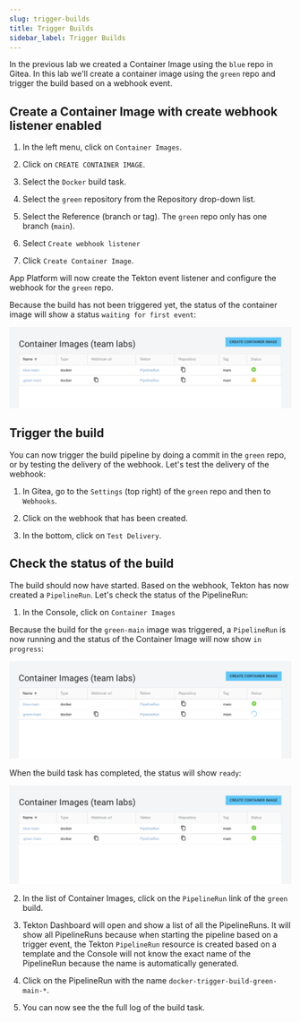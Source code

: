 ```yaml
---
slug: trigger-builds
title: Trigger Builds
sidebar_label: Trigger Builds
---
```


In the previous lab we created a Container Image using the `blue` repo in Gitea. In this lab we'll create a container image using the `green` repo and trigger the build based on a webhook event.

## Create a Container Image with create webhook listener enabled

1. In the left menu, click on `Container Images`.

2. Click on `CREATE CONTAINER IMAGE`.

3. Select the `Docker` build task.

4. Select the `green` repository from the Repository drop-down list.

5. Select the Reference (branch or tag). The `green` repo only has one branch (`main`).

6. Select `Create webhook listener`

7. Click `Create Container Image`.

App Platform will now create the Tekton event listener and configure the webhook for the `green` repo.

Because the build has not been triggered yet, the status of the container image will show a status `waiting for first event`:

![trigger build](../../img/trigger-builds-1.png)

## Trigger the build

You can now trigger the build pipeline by doing a commit in the `green` repo, or by testing the delivery of the webhook. Let's test the delivery of the webhook:

1. In Gitea, go to the `Settings` (top right) of the `green` repo and then to `Webhooks`.

2. Click on the webhook that has been created.

3. In the bottom, click on `Test Delivery`.

## Check the status of the build

The build should now have started. Based on the webhook, Tekton has now created a `PipelineRun`. Let's check the status of the PipelineRun:

1. In the Console, click on `Container Images`

Because the build for the `green-main` image was triggered, a `PipelineRun` is now running and the status of the Container Image will now show `in progress`:

![trigger build](../../img/trigger-builds-2.png)

When the build task has completed, the status will show `ready`:

![trigger build](../../img/trigger-builds-3.png)

2. In the list of Container Images, click on the `PipelineRun` link of the `green` build.

3. Tekton Dashboard will open and show a list of all the PipelineRuns. It will show all PipelineRuns because when starting the pipeline based on a trigger event, the Tekton `PipelineRun` resource is created based on a template and the Console will not know the exact name of the PipelineRun because the name is automatically generated.

4. Click on the PipelineRun with the name `docker-trigger-build-green-main-*`.

5. You can now see the the full log of the build task.

